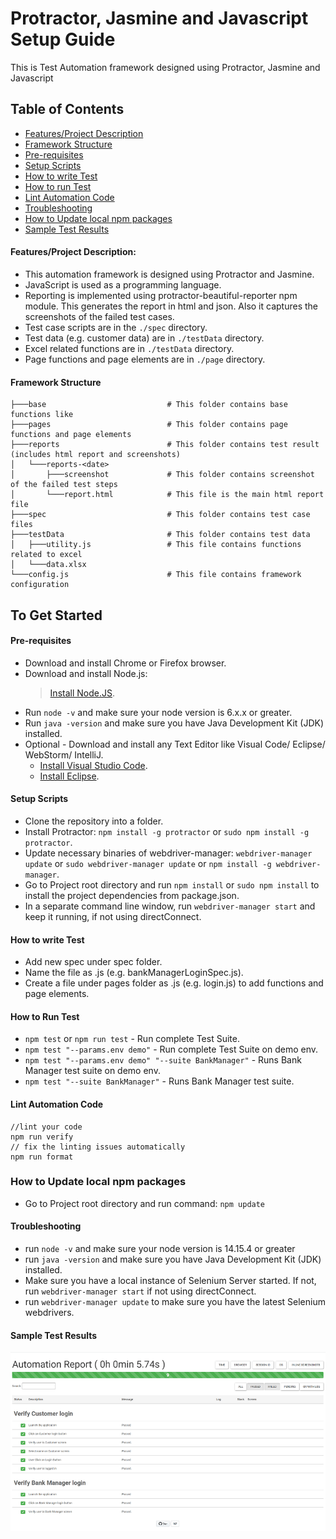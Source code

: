﻿# Protractor, Jasmine and Javascript Setup Guide
This is Test Automation framework designed using Protractor, Jasmine and Javascript

## Table of Contents

- [Features/Project Description](#features-project-description)
- [Framework Structure](#framework-structure)
- [Pre-requisites](#pre-requisites)
- [Setup Scripts](#setup-scripts)
- [How to write Test](#how-to-write-test)
- [How to run Test](#how-to-run-test)
- [Lint Automation Code](#lint-automation-code)
- [Troubleshooting](#troubleshooting)
- [How to Update local npm packages](#how-to-update-local-npm-packages)
- [Sample Test Results](#sample-test-results)

#### Features/Project Description:
* This automation framework is designed using Protractor and Jasmine.
* JavaScript is used as a programming language.
* Reporting is implemented using protractor-beautiful-reporter npm module. This generates the report in html and json. Also it captures the screenshots of the failed test cases.
* Test case scripts are in the `./spec` directory.
* Test data (e.g. customer data) are in `./testData` directory.
* Excel related functions are in `./testData` directory.
* Page functions and page elements are in `./page` directory. 

#### Framework Structure
```
├───base                           # This folder contains base functions like
├───pages                          # This folder contains page functions and page elements
├───reports                        # This folder contains test result (includes html report and screenshots)
│   └───reports-<date>
│       ├───screenshot             # This folder contains screenshot of the failed test steps 
│       └───report.html            # This file is the main html report file
├───spec                           # This folder contains test case files
├───testData                       # This folder contains test data
│   ├───utility.js                 # This file contains functions related to excel 
│   └───data.xlsx
└───config.js                      # This file contains framework configuration
```

## To Get Started

#### Pre-requisites
* Download and install Chrome or Firefox browser.
* Download and install Node.js:
  > [Install Node.JS](https://nodejs.org/en/download/ "Install Node.JS").
* Run `node -v` and make sure your node version is 6.x.x or greater.
* Run `java -version` and make sure you have Java Development Kit (JDK) installed. 
* Optional - Download and install any Text Editor like Visual Code/ Eclipse/ WebStorm/ IntelliJ.
  * [Install Visual Studio Code](https://code.visualstudio.com/download/ "Install Visual Studio Code").
  * [Install Eclipse](https://www.eclipse.org/downloads/packages/release/2021-03/r/eclipse-ide-enterprise-java-and-web-developers/ "Install Eclipse").

#### Setup Scripts 
* Clone the repository into a folder.
* Install Protractor: `npm install -g protractor` or `sudo npm install -g protractor`.
* Update necessary binaries of webdriver-manager: `webdriver-manager update` or  `sudo webdriver-manager update` or `npm install -g webdriver-manager`.
* Go to Project root directory and run `npm install` or `sudo npm install` to install the project dependencies from package.json.
* In a separate command line window, run `webdriver-manager start` and keep it running, if not using directConnect.

#### How to write Test
* Add new spec under spec folder.
* Name the file as <testCaseName>.js (e.g. bankManagerLoginSpec.js).
* Create a file under pages folder as <pageName>.js (e.g. login.js) to add functions and page elements.

#### How to Run Test
* `npm test` or `npm run test` - Run complete Test Suite.
* `npm test "--params.env demo"` - Run complete Test Suite on demo env.
* `npm test "--params.env demo" "--suite BankManager"` - Runs Bank Manager test suite on demo env. 
* `npm test "--suite BankManager"` - Runs Bank Manager test suite. 

#### Lint Automation Code
```
//lint your code
npm run verify
// fix the linting issues automatically
npm run format
```

### How to Update local npm packages
* Go to Project root directory and run command: `npm update`

#### Troubleshooting
* run `node -v` and make sure your node version is 14.15.4 or greater
* run `java -version` and make sure you have Java Development Kit (JDK) installed. 
* Make sure you have a local instance of Selenium Server started. If not, run `webdriver-manager start` if not using directConnect.
* run `webdriver-manager update` to make sure you have the latest Selenium webdrivers. 

#### Sample Test Results
![Protractor, Jasmine and Javascript Test Results](./testData/testReport.png?raw=true "Protractor, Jasmine and Javascript Test Results")
